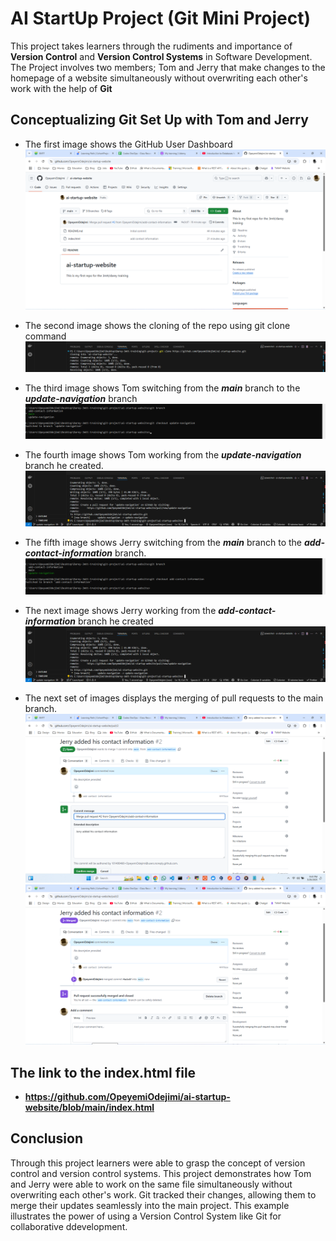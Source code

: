 # AI StartUp Project (Git Mini Project)

This project takes learners through the rudiments and importance of **Version Control** and **Version Control Systems** in Software Development. The Project involves two members; Tom and Jerry that make changes to the homepage of a website simultaneously without overwriting each other's work with the help of **Git**

## Conceptualizing Git Set Up with Tom and Jerry

* The first image shows the GitHub User Dashboard
![Github User Dashboard](Images/github-user-dashboard.png)

* The second image shows the cloning of the repo using git clone command
![it clone screenshot](Images/git-clone-repo.png)

* The third image shows Tom switching from the *__main__* branch to the *__update-navigation__* branch
![Tom switching to the update-navigation branch](Images/branch-update-navigation.png)

* The fourth image shows Tom working from the *__update-navigation__* branch he created.
![Tom working from his branch](Images/git-pull-request.png)

* The fifth image shows Jerry switching from the *__main__* branch to the *__add-contact-information__* branch.
![Jerry switching to the add-contact-information branch](Images/branch-add-contact-information.png)

* The next image shows Jerry working from the *__add-contact-information__* branch he created
![Jerry working from his branch](Images/git-pull-request.png)

* The next set of images displays the merging of pull requests to the main branch.
![Jerry merging branch](Images/jerry-merge-request.png)
![Jerry adding contact info](Images/jerry-add-contactinfo.png)

## The link to the index.html file

* **__https://github.com/OpeyemiOdejimi/ai-startup-website/blob/main/index.html__**

## Conclusion

Through this project learners were able to grasp the concept of version control and version control systems. This project demonstrates how Tom and Jerry were able to work on the same file simultaneously without overwriting each other's work. Git tracked their changes, allowing them to merge their updates seamlessly into the main project. This example illustrates the power of using a Version Control System like Git for collaborative ddevelopment.
